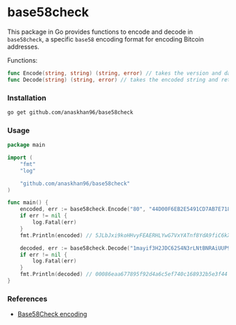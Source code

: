 # base58check

This package in Go provides functions to encode and decode in `base58check`, a specific `base58` encoding format for encoding Bitcoin addresses.

Functions:
```go
func Encode(string, string) (string, error) // takes the version and data as hexadecimal strings and returns the encoded string
func Decode(string) (string, error) // takes the encoded string and returns the decoded version prepended hexadecimal string
```

### Installation

```bash
go get github.com/anaskhan96/base58check
```

### Usage

```go
package main

import (
	"fmt"
	"log"

	"github.com/anaskhan96/base58check"
)

func main() {
	encoded, err := base58check.Encode("80", "44D00F6EB2E5491CD7AB7E7185D81B67A23C4980F62B2ED0914D32B7EB1C5581")
	if err != nil {
		log.Fatal(err)
	}
	fmt.Println(encoded) // 5JLbJxi9koHHvyFEAERHLYwG7VxYATnf8YdA9fiC6kXMghkYXpk

	decoded, err := base58check.Decode("1mayif3H2JDC62S4N3rLNtBNRAiUUP99k")
	if err != nil {
		log.Fatal(err)
	}
	fmt.Println(decoded) // 00086eaa677895f92d4a6c5ef740c168932b5e3f44
}

```

### References

+ [Base58Check encoding](https://en.bitcoin.it/wiki/Base58Check_encoding)
